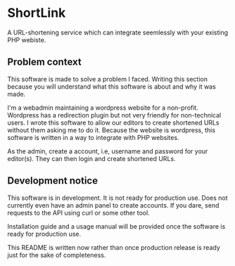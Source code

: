 # ShortLink

A URL-shortening service which can integrate seemlessly with your existing PHP
webiste.

## Problem context

This software is made to solve a problem I faced. Writing this section because
you will understand what this software is about and why it was made.

I'm a webadmin maintaining a wordpress website for a non-profit. Wordpress has a
redirection plugin but not very friendly for non-technical users. I wrote this
software to allow our editors to create shortened URLs without them asking me to
do it. Because the website is wordpress, this software is written in a way to
integrate with PHP websites.

As the admin, create a account, i.e, username and password for your editor(s).
They can then login and create shortened URLs. 

## Development notice

This software is in development. It is not ready for production use. Does not
currently even have an admin panel to create accounts. If you dare, send
requests to the API using curl or some other tool.

Installation guide and a usage manual will be provided once the software is
ready for production use.

This README is written now rather than once production release is ready just
for the sake of completeness. 